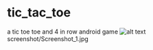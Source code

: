# tic_tac_toe
a tic toe toe and 4 in row android game
![alt text](https://github.com/AbbasAsadi/tic_tac_toe/master/screenshot/Screenshot_1.jpg/to/img.png)
screenshot/Screenshot_1.jpg
